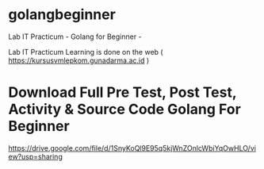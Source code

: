 # golangbeginner


 Lab IT Practicum - Golang for Beginner - 


Lab IT Practicum Learning is done on the web ( https://kursusvmlepkom.gunadarma.ac.id )


# Download Full Pre Test, Post Test, Activity & Source Code Golang For Beginner
https://drive.google.com/file/d/1SnyKoQl9E95q5kjWnZOnlcWbiYqOwHLO/view?usp=sharing
